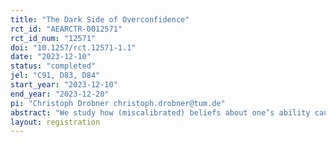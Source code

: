 ```yaml
---
title: "The Dark Side of Overconfidence"
rct_id: "AEARCTR-0012571"
rct_id_num: "12571"
doi: "10.1257/rct.12571-1.1"
date: "2023-12-10"
status: "completed"
jel: "C91, D83, D84"
start_year: "2023-12-10"
end_year: "2023-12-20"
pi: "Christoph Drobner christoph.drobner@tum.de"
abstract: "We study how (miscalibrated) beliefs about one’s ability causally affect optimal actions through (misguided) inferences about an external fundamental. Our experimental paradigm ensures that the causal impact of beliefs on effort solely operates through inferences about an external fundamental to eliminate any motivational confounds arising from learning about one’s ability."
layout: registration
---
```



